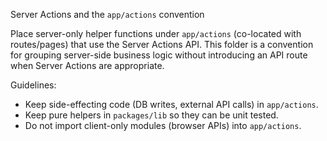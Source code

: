 Server Actions and the `app/actions` convention

Place server-only helper functions under `app/actions` (co-located with routes/pages) that
use the Server Actions API. This folder is a convention for grouping server-side business
logic without introducing an API route when Server Actions are appropriate.

Guidelines:
- Keep side-effecting code (DB writes, external API calls) in `app/actions`.
- Keep pure helpers in `packages/lib` so they can be unit tested.
- Do not import client-only modules (browser APIs) into `app/actions`.
